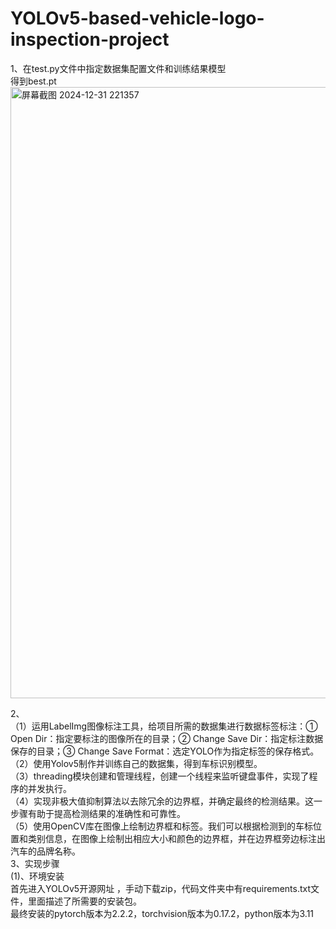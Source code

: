 # YOLOv5-based-vehicle-logo-inspection-project

1、在test.py文件中指定数据集配置文件和训练结果模型<br>
得到best.pt
<img width="978" alt="屏幕截图 2024-12-31 221357" src="https://github.com/user-attachments/assets/c2cb1380-457a-4b99-8493-9d7361212365" />

2、<br>
（1）运用LabelImg图像标注工具，给项目所需的数据集进行数据标签标注：① Open Dir：指定要标注的图像所在的目录；② Change Save Dir：指定标注数据保存的目录；③ Change Save Format：选定YOLO作为指定标签的保存格式。<br>
（2）使用Yolov5制作并训练自己的数据集，得到车标识别模型。<br>
（3）threading模块创建和管理线程，创建一个线程来监听键盘事件，实现了程序的并发执行。<br>
（4）实现非极大值抑制算法以去除冗余的边界框，并确定最终的检测结果。这一步骤有助于提高检测结果的准确性和可靠性。<br>
（5）使用OpenCV库在图像上绘制边界框和标签。我们可以根据检测到的车标位置和类别信息，在图像上绘制出相应大小和颜色的边界框，并在边界框旁边标注出汽车的品牌名称。<br>
3、实现步骤<br>
(1)、环境安装<br>
首先进入YOLOv5开源网址 ，手动下载zip，代码文件夹中有requirements.txt文件，里面描述了所需要的安装包。<br>
最终安装的pytorch版本为2.2.2，torchvision版本为0.17.2，python版本为3.11

